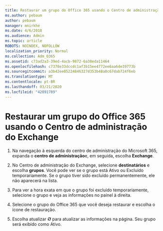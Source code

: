 ```yaml
---
title: Restaurar um grupo do Office 365 usando o Centro de administração do Exchange
ms.author: pebaum
author: pebaum
manager: mnirkhe
ms.date: 4/6/2018
ms.audience: Admin
ms.topic: article
ROBOTS: NOINDEX, NOFOLLOW
localization_priority: Normal
ms.collection: Adm_O365
ms.assetid: c73ad2a3-39ed-4acb-9872-6a38eda11464
ms.openlocfilehash: c7378e33dccdc1af3b15ee4772ee6aa6de39773b
ms.sourcegitcommit: a3b42ee05224846327d353b48a8c67dab724f6eb
ms.translationtype: MT
ms.contentlocale: pt-BR
ms.lasthandoff: 03/21/2020
ms.locfileid: "42891789"
---
```

# <a name="restore-an-office-365-group-using-the-exchange-admin-center"></a>Restaurar um grupo do Office 365 usando o Centro de administração do Exchange

1. Na navegação à esquerda do centro de administração do Microsoft 365, expanda o **centro de administração**e, em seguida, escolha **Exchange**.
    
2. No Centro de administração do Exchange, selecione **destinatários** e escolha **grupos**. Você pode ver se o grupo está Ativo ou Excluído temporariamente. Se o grupo tiver sido excluído permanentemente, ele não aparecerá na lista.
    
3. Para ver a hora exata em que o grupo foi excluído temporariamente, selecione o grupo e veja as informações no painel à direita.
    
4. Selecione o grupo do Office 365 que você deseja restaurar e escolha o ícone de restauração.
    
5. Escolha atualizar ![Ícone Atualizar](media/6464df90-2a91-4c1f-92a6-9a38c7696ac3.gif) para atualizar as informações na página. Seu grupo será exibido como Ativo. 
    

